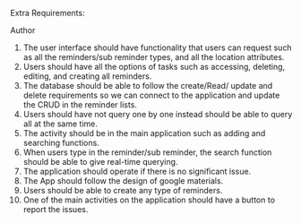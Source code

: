 Extra Requirements: 

Author <Rigsang Doma>

1. The user interface should have functionality that users can request such as all the reminders/sub reminder types, and all the location attributes.
2. Users should have all the options of tasks such as accessing, deleting, editing, and creating all reminders.
3. The database should be able to follow the create/Read/ update and delete requirements so we can connect to the application and update the CRUD in the reminder lists.
4. Users should have not query one by one instead should be able to query all at the same time.
5. The activity should be in the main application such as adding and searching functions.
6. When users type in the reminder/sub reminder, the search function should be able to give real-time querying.
7. The application should operate if there is no significant issue.
8. The App should follow the design of google materials.
9.  Users should be able to create any type of reminders.
10. One of the main activities on the application should have a button to report the issues.

